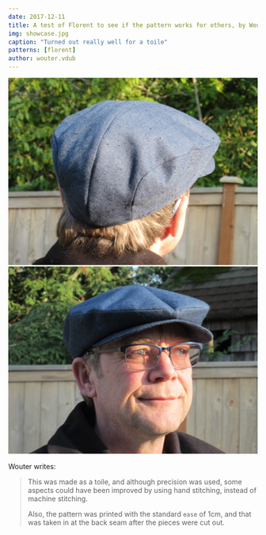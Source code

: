 ```yaml
---
date: 2017-12-11
title: A test of Florent to see if the pattern works for others, by Wouter.vdub
img: showcase.jpg
caption: "Turned out really well for a toile"
patterns: [florent]
author: wouter.vdub
---
```

![View of the back ](high_back.jpg) 
![View of the front](high_front.jpg)

Wouter writes:

> This was made as a toile, and although precision was used, some aspects could
> have been improved by using hand stitching, instead of machine stitching.
>
> Also, the pattern was printed with the standard `ease` of 1cm, and that 
> was taken in at the back seam after the pieces were cut out.

